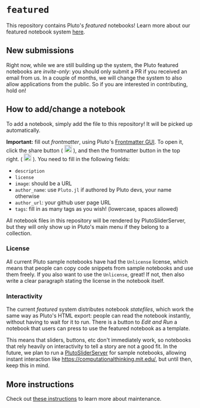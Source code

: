 # `featured`

This repository contains Pluto's *featured* notebooks! Learn more about our featured notebook system [here](https://github.com/fonsp/Pluto.jl/pull/2048).

## New submissions

Right now, while we are still building up the system, the Pluto featured notebooks are *invite-only*: you should only submit a PR if you received an email from us. In a couple of months, we will change the system to also allow applications from the public. So if you are interested in contributing, hold on!


## How to add/change a notebook

To add a notebook, simply add the file to this repository! It will be picked up automatically.

**Important:** fill out *frontmatter*, using Pluto's [Frontmatter GUI](https://github.com/fonsp/Pluto.jl/pull/2104). To open it, click the share button ( <img src="https://cdn.jsdelivr.net/gh/ionic-team/ionicons@5.5.1/src/svg/shapes-outline.svg" width=20> ), and then the frontmatter button in the top right. ( <img src="https://cdn.jsdelivr.net/gh/ionic-team/ionicons@5.5.1/src/svg/newspaper-outline.svg" width=20> ). You need to fill in the following fields:

- `description`
- `license`
- `image`: should be a URL
- `author_name`: use `Pluto.jl` if authored by Pluto devs, your name otherwise
- `author_url`: your github user page URL
- `tags`: fill in as many tags as you wish! (lowercase, spaces allowed)

All notebook files in this repository will be rendered by PlutoSliderServer, but they will only show up in Pluto's main menu if they belong to a collection. 

### License
All current Pluto sample notebooks have had the `Unlicense` license, which means that people can copy code snippets from sample notebooks and use them freely. If you also want to use the `Unlicense`, great! If not, then also write a clear paragraph stating the license in the notebook itself.

### Interactivity
The current *featured* system distributes notebook *statefiles*, which work the same way as Pluto's HTML export: people can read the notebook instantly, without having to wait for it to run. There is a button to *Edit and Run* a notebook that users can press to use the featured notebook as a template.

This means that sliders, buttons, etc don't immediately work, so notebooks that rely heavily on interactivity to tell a story are not a good fit. In the future, we plan to run a [PlutoSliderServer](https://github.com/JuliaPluto/PlutoSliderServer.jl) for sample notebooks, allowing instant interaction like https://computationalthinking.mit.edu/, but until then, keep this in mind.

## More instructions

Check out [these instructions](https://github.com/JuliaPluto/pluto-developer-instructions/blob/main/How%20to%20update%20the%20featured%20notebooks.md) to learn more about maintenance.
